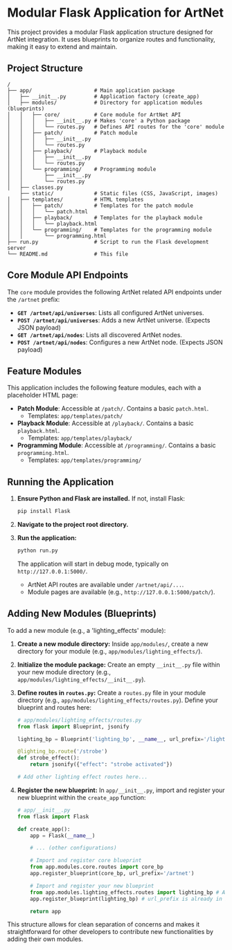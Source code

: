 # Modular Flask Application for ArtNet

This project provides a modular Flask application structure designed for ArtNet integration. It uses blueprints to organize routes and functionality, making it easy to extend and maintain.

## Project Structure

```
/
├── app/                    # Main application package
│   ├── __init__.py         # Application factory (create_app)
│   ├── modules/            # Directory for application modules (blueprints)
│   │   ├── core/           # Core module for ArtNet API
│   │   │   ├── __init__.py # Makes 'core' a Python package
│   │   │   └── routes.py   # Defines API routes for the 'core' module
│   │   ├── patch/          # Patch module
│   │   │   ├── __init__.py
│   │   │   └── routes.py
│   │   ├── playback/       # Playback module
│   │   │   ├── __init__.py
│   │   │   └── routes.py
│   │   └── programming/    # Programming module
│   │       ├── __init__.py
│   │       └── routes.py
│   ├── classes.py
    ├── static/             # Static files (CSS, JavaScript, images)
│   ├── templates/          # HTML templates
│   │   ├── patch/          # Templates for the patch module
│   │   │   └── patch.html
│   │   ├── playback/       # Templates for the playback module
│   │   │   └── playback.html
│   │   └── programming/    # Templates for the programming module
│   │       └── programming.html
├── run.py                  # Script to run the Flask development server
└── README.md               # This file
```

## Core Module API Endpoints

The `core` module provides the following ArtNet related API endpoints under the `/artnet` prefix:

-   **`GET /artnet/api/universes`**: Lists all configured ArtNet universes.
-   **`POST /artnet/api/universes`**: Adds a new ArtNet universe. (Expects JSON payload)
-   **`GET /artnet/api/nodes`**: Lists all discovered ArtNet nodes.
-   **`POST /artnet/api/nodes`**: Configures a new ArtNet node. (Expects JSON payload)

## Feature Modules

This application includes the following feature modules, each with a placeholder HTML page:

-   **Patch Module**: Accessible at `/patch/`. Contains a basic `patch.html`.
    -   Templates: `app/templates/patch/`
-   **Playback Module**: Accessible at `/playback/`. Contains a basic `playback.html`.
    -   Templates: `app/templates/playback/`
-   **Programming Module**: Accessible at `/programming/`. Contains a basic `programming.html`.
    -   Templates: `app/templates/programming/`

## Running the Application

1.  **Ensure Python and Flask are installed.**
    If not, install Flask:
    ```bash
    pip install Flask
    ```
2.  **Navigate to the project root directory.**
3.  **Run the application:**
    ```bash
    python run.py
    ```

    The application will start in debug mode, typically on `http://127.0.0.1:5000/`.
    - ArtNet API routes are available under `/artnet/api/...`.
    - Module pages are available (e.g., `http://127.0.0.1:5000/patch/`).

## Adding New Modules (Blueprints)

To add a new module (e.g., a 'lighting_effects' module):

1.  **Create a new module directory:**
    Inside `app/modules/`, create a new directory for your module (e.g., `app/modules/lighting_effects/`).
2.  **Initialize the module package:**
    Create an empty `__init__.py` file within your new module directory (e.g., `app/modules/lighting_effects/__init__.py`).
3.  **Define routes in `routes.py`:**
    Create a `routes.py` file in your module directory (e.g., `app/modules/lighting_effects/routes.py`). Define your blueprint and routes here:

    ```python
    # app/modules/lighting_effects/routes.py
    from flask import Blueprint, jsonify

    lighting_bp = Blueprint('lighting_bp', __name__, url_prefix='/lighting')

    @lighting_bp.route('/strobe')
    def strobe_effect():
        return jsonify({"effect": "strobe activated"})

    # Add other lighting effect routes here...
    ```
4.  **Register the new blueprint:**
    In `app/__init__.py`, import and register your new blueprint within the `create_app` function:

    ```python
    # app/__init__.py
    from flask import Flask

    def create_app():
        app = Flask(__name__)

        # ... (other configurations)

        # Import and register core blueprint
        from app.modules.core.routes import core_bp
        app.register_blueprint(core_bp, url_prefix='/artnet')

        # Import and register your new blueprint
        from app.modules.lighting_effects.routes import lighting_bp # Adjust import path
        app.register_blueprint(lighting_bp) # url_prefix is already in blueprint definition

        return app
    ```

This structure allows for clean separation of concerns and makes it straightforward for other developers to contribute new functionalities by adding their own modules.
